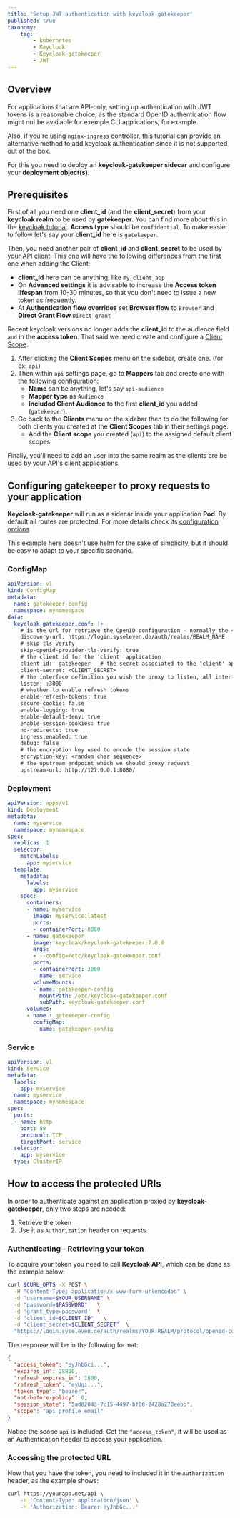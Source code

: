 ```yaml
---
title: 'Setup JWT authentication with keycloak gatekeeper'
published: true
taxonomy:
    tag:
        - kubernetes
        - Keycloak
        - Keycloak-gatekeeper
        - JWT
---
```


## Overview

For applications that are API-only, setting up authentication with JWT tokens is a reasonable choice, as
the standard OpenID authentication flow might not be available for exemple CLI applications, for example.

Also, if you're using `nginx-ingress` controller, this tutorial can provide an alternative
method to add keycloak authentication since it is not supported out of the box.

For this you need to deploy an **keycloak-gatekeeper sidecar** and configure your **deployment object(s)**.

## Prerequisites

First of all you need one **client_id** (and the **client_secret**) from your **keycloak realm** to be
used by **gatekeeper**. You can find more about this in the [keycloak tutorial](../06.external-authentication/default.en.md).
**Access type** should be `confidential`. To make easier to follow let's say your
**client_id** here is `gatekeeper`.

Then, you need another pair of **client_id** and **client_secret** to be used by your API client.
This one will have the following differences from the first one when adding the Client:

- **client_id** here can be anything, like `my_client_app`
- On **Advanced settings** it is advisable to increase the **Access token lifespan** from 10-30 minutes,
  so that you don't need to issue a new token as frequently.
- At **Authentication flow overrides** set **Browser flow** to `Browser` and **Direct Grant Flow** `Direct grant`

Recent keycloak versions no longer adds the **client_id** to the audience field `aud` in the **access token**. That said we need create and configure a [Client Scope](https://www.keycloak.org/docs/latest/server_admin/#_client_scopes):

1. After clicking the **Client Scopes** menu on the sidebar, create one. (for ex: `api`)
2. Then within `api` settings page, go to **Mappers** tab and create one with the following configuration:
    - **Name** can be anything, let's say `api-audience`
    - **Mapper type** as `Audience`
    - **Included Client Audience** to the first **client_id** you added (`gatekeeper`).
3. Go back to the **Clients** menu on the sidebar then to do the following for both clients you created at the **Client Scopes** tab in their settings page:
    - Add the **Client scope** you created (`api`) to the assigned default client scopes.

Finally, you'll need to add an user into the same realm as the clients are be used by your API's client applications.

## Configuring gatekeeper to proxy requests to your application

**Keycloak-gatekeeper** will run as a sidecar inside your application **Pod**.
By default all routes are protected. For more details check its
[configuration options](https://www.keycloak.org/docs/latest/securing_apps/#configuration-options)

This example here doesn't use helm for the sake of simplicity, but it should be easy to adapt to your specific scenario.

### ConfigMap

```yaml
apiVersion: v1
kind: ConfigMap
metadata:
  name: gatekeeper-config
  namespace: mynamespace
data:
  keycloak-gatekeeper.conf: |+
    # is the url for retrieve the OpenID configuration - normally the <server>/auth/realms/<realm_name>
    discovery-url: https://login.syseleven.de/auth/realms/REALM_NAME
    # skip tls verify
    skip-openid-provider-tls-verify: true
    # the client id for the 'client' application
    client-id:  gatekeeper   # the secret associated to the 'client' application
    client-secret: <CLIENT_SECRET>
    # the interface definition you wish the proxy to listen, all interfaces is specified as ':<port>', unix sockets as unix://<REL_PATH>|</ABS PATH>
    listen: :3000
    # whether to enable refresh tokens
    enable-refresh-tokens: true
    secure-cookie: false
    enable-logging: true
    enable-default-deny: true
    enable-session-cookies: true
    no-redirects: true
    ingress.enabled: true
    debug: false
    # the encryption key used to encode the session state
    encryption-key: <random char sequence>
    # the upstream endpoint which we should proxy request
    upstream-url: http://127.0.0.1:8080/
```

### Deployment

```yaml
apiVersion: apps/v1
kind: Deployment
metadata:
  name: myservice
  namespace: mynamespace
spec:
  replicas: 1
  selector:
    matchLabels:
      app: myservice
  template:
    metadata:
      labels:
        app: myservice
    spec:
      containers:
      - name: myservice
        image: myservice:latest
        ports:
        - containerPort: 8080
      - name: gatekeeper
        image: keycloak/keycloak-gatekeeper:7.0.0
        args:
        - --config=/etc/keycloak-gatekeeper.conf
        ports:
        - containerPort: 3000
          name: service
        volumeMounts:
        - name: gatekeeper-config
          mountPath: /etc/keycloak-gatekeeper.conf
          subPath: keycloak-gatekeeper.conf
      volumes:
      - name : gatekeeper-config
        configMap:
          name: gatekeeper-config
```

### Service

```yaml
apiVersion: v1
kind: Service
metadata:
  labels:
    app: myservice
  name: myservice
  namespace: mynamespace
spec:
  ports:
  - name: http
    port: 80
    protocol: TCP
    targetPort: service
  selector:
    app: myservice
  type: ClusterIP
```

## How to access the protected URIs

In order to authenticate against an application proxied by **keycloak-gatekeeper**,
only two steps are needed:

1. Retrieve the token
2. Use it as `Authorization` header on requests

### Authenticating - Retrieving your token

To acquire your token you need to call **Keycloak API**,
which can be done as the example below:

```bash
curl $CURL_OPTS -X POST \
  -H "Content-Type: application/x-www-form-urlencoded" \
  -d "username=$YOUR_USERNAME" \
  -d "password=$PASSWORD"   \
  -d 'grant_type=password'  \
  -d "client_id=$CLIENT_ID"   \
  -d "client_secret=$CLIENT_SECRET"  \
  "https://login.syseleven.de/auth/realms/YOUR_REALM/protocol/openid-connect/token" | jq .
```

The response will be in the following format:

```json
{
  "access_token": "eyJhbGci...",
  "expires_in": 28800,
  "refresh_expires_in": 1800,
  "refresh_token": "eyUqi...",
  "token_type": "bearer",
  "not-before-policy": 0,
  "session_state": "5ad82043-7c15-4497-bf80-2428a270eebb",
  "scope": "api profile email"
}
```

Notice the scope `api` is included. Get the `"access_token"`, it will be used
as an Authentication header to access your application.

### Accessing the protected URL

Now that you have the token, you need to included it in the `Authorization` header,
as the example shows:

```bash
curl https://yourapp.net/api \
    -H 'Content-Type: application/json' \
    -H 'Authorization: Bearer eyJhbGc...'
```
